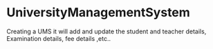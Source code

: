 # UniversityManagementSystem
Creating  a UMS it will add and update the student and teacher details, Examination details, fee details ,etc..
